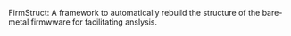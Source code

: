 
FirmStruct: A framework to automatically rebuild the structure of the bare-metal firmwware for facilitating anslysis.
